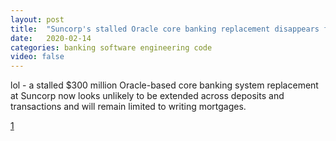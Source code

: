 ```yaml
---
layout: post
title:  "Suncorp's stalled Oracle core banking replacement disappears from view"
date:   2020-02-14
categories: banking software engineering code
video: false
---
```


lol - a stalled $300 million Oracle-based core banking system replacement at Suncorp now looks unlikely to be extended across deposits and transactions and will remain limited to writing mortgages.

[1]

[1]: //www.itnews.com.au/news/suncorps-stalled-oracle-core-banking-replacement-disappears-from-view-537803

